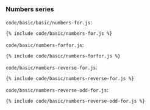 ### Numbers series

`code/basic/basic/numbers-for.js`:
```
{% include code/basic/numbers-for.js %}
```

`code/basic/numbers-forfor.js`:
```
{% include code/basic/numbers-forfor.js %}
```

`code/basic/numbers-reverse-for.js`:
```
{% include code/basic/numbers-reverse-for.js %}
```

`code/basic/numbers-reverse-odd-for.js`:
```
{% include code/basic/numbers-reverse-odd-for.js %}
```